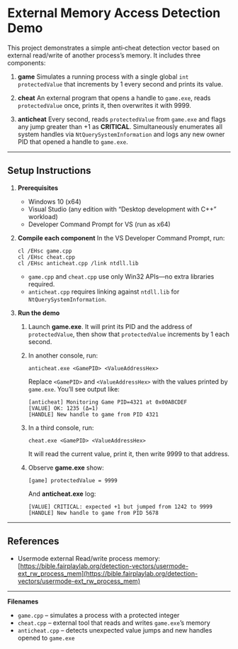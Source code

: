 # External Memory Access Detection Demo

This project demonstrates a simple anti‐cheat detection vector based on external read/write of another process’s memory. It includes three components:

1. **game**
   Simulates a running process with a single global `int protectedValue` that increments by 1 every second and prints its value.

2. **cheat**
   An external program that opens a handle to `game.exe`, reads `protectedValue` once, prints it, then overwrites it with 9999.

3. **anticheat**
   Every second, reads `protectedValue` from `game.exe` and flags any jump greater than +1 as **CRITICAL**. Simultaneously enumerates all system handles via `NtQuerySystemInformation` and logs any new owner PID that opened a handle to `game.exe`.

---

## Setup Instructions

1. **Prerequisites**

   * Windows 10 (x64)
   * Visual Studio (any edition with “Desktop development with C++” workload)
   * Developer Command Prompt for VS (run as x64)

2. **Compile each component**
   In the VS Developer Command Prompt, run:

   ```batch
   cl /EHsc game.cpp
   cl /EHsc cheat.cpp
   cl /EHsc anticheat.cpp /link ntdll.lib
   ```

   * `game.cpp` and `cheat.cpp` use only Win32 APIs—no extra libraries required.
   * `anticheat.cpp` requires linking against `ntdll.lib` for `NtQuerySystemInformation`.

3. **Run the demo**

   1. Launch **game.exe**. It will print its PID and the address of `protectedValue`, then show that `protectedValue` increments by 1 each second.
   2. In another console, run:

      ```batch
      anticheat.exe <GamePID> <ValueAddressHex>
      ```

      Replace `<GamePID>` and `<ValueAddressHex>` with the values printed by `game.exe`.
      You’ll see output like:

      ```
      [anticheat] Monitoring Game PID=4321 at 0x00ABCDEF
      [VALUE] OK: 1235 (Δ=1)
      [HANDLE] New handle to game from PID 4321
      ```
   3. In a third console, run:

      ```batch
      cheat.exe <GamePID> <ValueAddressHex>
      ```

      It will read the current value, print it, then write 9999 to that address.
   4. Observe **game.exe** show:

      ```
      [game] protectedValue = 9999
      ```

      And **anticheat.exe** log:

      ```
      [VALUE] CRITICAL: expected +1 but jumped from 1242 to 9999
      [HANDLE] New handle to game from PID 5678
      ```

---

## References

* Usermode external Read/write process memory:
  [https://bible.fairplaylab.org/detection-vectors/usermode-ext_rw_process_mem](https://bible.fairplaylab.org/detection-vectors/usermode-ext_rw_process_mem)

---

**Filenames**

* `game.cpp`        – simulates a process with a protected integer
* `cheat.cpp`       – external tool that reads and writes `game.exe`’s memory
* `anticheat.cpp`   – detects unexpected value jumps and new handles opened to `game.exe`
